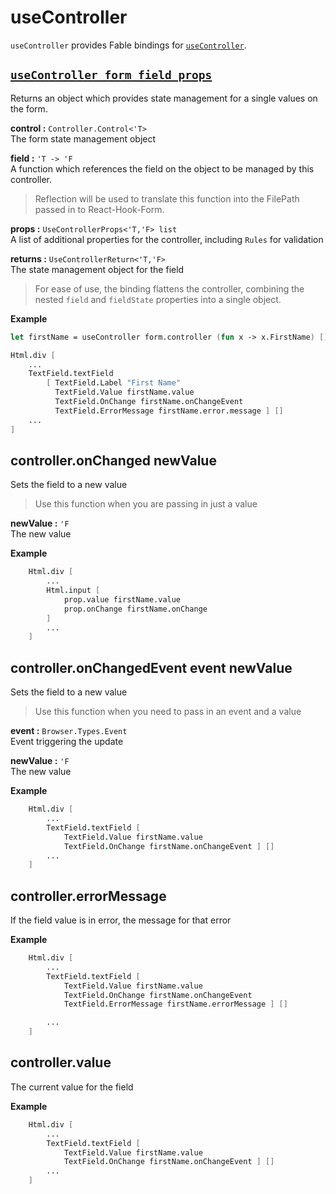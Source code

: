 # useController

```useController``` provides Fable bindings for [```useController```](https://react-hook-form.com/api/usecontroller).

## [```useController form field props```](https://react-hook-form.com/api/usecontroller)

Returns an object which provides state management for a single values on the form.

**control :** ```Controller.Control<'T>```
<br>The form state management object

**field :** ```'T -> 'F```
<br>A function which references the field on the object to be managed by this controller.

> Reflection will be used to translate this function into the FilePath passed in to React-Hook-Form.

**props :** ```UseControllerProps<'T,'F> list```
<br>A list of additional properties for the controller, including ```Rules``` for validation

**returns :** ```UseControllerReturn<'T,'F>```
<br>The state management object for the field

> For ease of use, the binding flattens the controller, combining the nested ```field``` and ```fieldState``` properties into a single object.

**Example**

```fsharp
let firstName = useController form.controller (fun x -> x.FirstName) []

Html.div [
    ...
    TextField.textField 
        [ TextField.Label "First Name"
          TextField.Value firstName.value
          TextField.OnChange firstName.onChangeEvent
          TextField.ErrorMessage firstName.error.message ] []
    ...
]
```

## controller.onChanged newValue

Sets the field to a new value

> Use this function when you are passing in just a value

**newValue :** ```'F```
<br>The new value

**Example**

```fsharp
    Html.div [
        ...
        Html.input [
            prop.value firstName.value
            prop.onChange firstName.onChange
        ]
        ...
    ]
```

## controller.onChangedEvent event newValue

Sets the field to a new value

> Use this function when you need to pass in an event and a value

**event :** ```Browser.Types.Event```
<br>Event triggering the update

**newValue :** ```'F```
<br>The new value

**Example**

```fsharp
    Html.div [
        ...
        TextField.textField [ 
            TextField.Value firstName.value
            TextField.OnChange firstName.onChangeEvent ] []
        ...
    ]
```

## controller.errorMessage
If the field value is in error, the message for that error

**Example**

```fsharp
    Html.div [
        ...
        TextField.textField [ 
            TextField.Value firstName.value
            TextField.OnChange firstName.onChangeEvent
            TextField.ErrorMessage firstName.errorMessage ] []

        ...
    ]
```


## controller.value

The current value for the field

**Example**

```fsharp
    Html.div [
        ...
        TextField.textField [ 
            TextField.Value firstName.value
            TextField.OnChange firstName.onChangeEvent ] []
        ...
    ]
```
